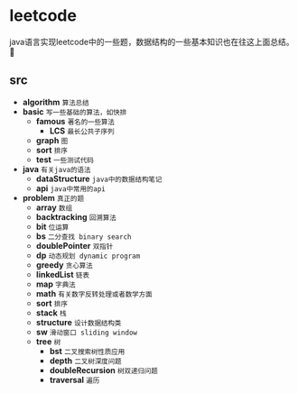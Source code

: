 # leetcode
java语言实现leetcode中的一些题，数据结构的一些基本知识也在往这上面总结。:turtle:
## src
- **algorithm** `算法总结`
- **basic** `写一些基础的算法，如快排`
   - **famous** `著名的一些算法`
      - **LCS** `最长公共子序列`
   - **graph** `图`
   - **sort** `排序`
   - **test** `一些测试代码`
- **java** `有关java的语法`
    - **dataStructure** `java中的数据结构笔记`
    - **api** `java中常用的api`
- **problem** `真正的题`
    - **array** `数组`   
    - **backtracking** `回溯算法`   
    - **bit** `位运算`   
    - **bs** `二分查找 binary search`
    - **doublePointer** `双指针`
    - **dp** `动态规划 dynamic program`
    - **greedy** `贪心算法`
    - **linkedList** `链表`
    - **map** `字典法`
    - **math** `有关数字反转处理或者数学方面`
    - **sort** `排序`
    - **stack** `栈`
    - **structure** `设计数据结构类`
    - **sw** `滑动窗口 sliding window`
    - **tree** `树`
       - **bst** `二叉搜索树性质应用`
       - **depth** `二叉树深度问题`
       - **doubleRecursion** `树双递归问题`
       - **traversal** `遍历`